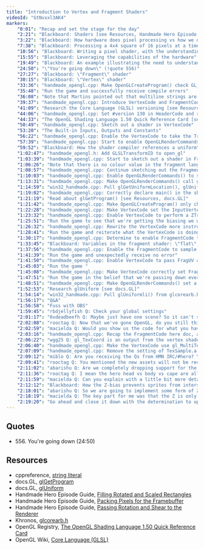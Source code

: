 ```yaml
---
title: "Introduction to Vertex and Fragment Shaders"
videoId: "GtNvxxl3AK4"
markers:
    "0:01": "Recap and set the stage for the day"
    "2:21": "Blackboard: Shaders [see Resources, Handmade Hero Episode Guide]"
    "3:22": "Blackboard: How hardware does pixel processing vs how we did it in software with SIMD"
    "7:38": "Blackboard: Processing a 4x4 square of 16 pixels at a time, also called \"warp\""
    "10:56": "Blackboard: Writing a pixel shader, with the understanding that everything operates on many pixels at once"
    "15:55": "Blackboard: Leveraging the capabilities of the hardware"
    "19:49": "Blackboard: An example illustrating the need to understand the ramifications of operating wide"
    "24:50": "\"You're going down\" (!quote 556)"
    "27:27": "Blackboard: \"Fragment\" shader"
    "30:15": "Blackboard: \"Vertex\" shader"
    "33:36": "handmade_opengl.cpp: Make OpenGLCreateProgram() check GL_LINK_STATUS and GL_COMPILE_STATUS rather than GL_VALIDATE_STATUS [see Resources, Khronos]"
    "35:48": "Run the game and successfully receive compile errors"
    "36:08": "Note that Martins pointed out that multiline strings are supported in Visual Studio 2013 [see Resources, cppreference]"
    "39:37": "handmade_opengl.cpp: Introduce VertexCode and FragmentCode here docs in OpenGLInit()"
    "41:09": "Research the Core Language (GLSL) versioning [see Resources, OpenGL Wiki]"
    "44:06": "handmade_opengl.cpp: Set #version 130 in HeaderCode and run the game"
    "44:33": "The OpenGL Shading Language 1.50 Quick Reference Card [see Resources, OpenGL Registry]"
    "50:49": "handmade_opengl.cpp: Sketch out a shader in VertexCode"
    "53:20": "The Built-in Inputs, Outputs and Constants"
    "56:22": "handmade_opengl.cpp: Enable the VertexCode to take the Transform, using a uniform"
    "57:39": "handmade_opengl.cpp: Start to enable OpenGLRenderCommands() to pass Transform to the shader"
    "59:52": "Blackboard: How the shader compiler references a uniform"
    "1:02:47": "handmade_opengl.h: Add GLSLTransformID to open_gl"
    "1:03:39": "handmade_opengl.cpp: Start to sketch out a shader in FragmentCode in conjunction with the OpenGL Shading Language 1.50 Quick Reference Card"
    "1:06:26": "Note that there is no colour value in the fragment language's gl_FragDepth"
    "1:08:57": "handmade_opengl.cpp: Continue sketching out the FragmentCode"
    "1:10:03": "handmade_opengl.cpp: Enable OpenGLRenderCommands() to setup a uniform matrix using glUniformMatrix4()"
    "1:13:31": "handmade_opengl.cpp: Make OpenGLRenderCommands() call glUseProgram() in order to actually run the shader"
    "1:14:59": "win32_handmade.cpp: Pull glGetUniformLocation(), glUniform4fv() and glUniformMatrix4fv() from glcorearb.h"
    "1:19:02": "handmade_opengl.cpp: Correctly declare main() in the shader code and run"
    "1:21:19": "Read about glGetProgram() [see Resources, docs.GL]"
    "1:21:42": "handmade_opengl.cpp: Make OpenGLCreateProgram() only check GL_LINK_STATUS and run the game to see that it works"
    "1:22:28": "handmade_opengl.cpp: Make VertexCode set the InputVertex.w to 1.0 and run the game to see that the vertex shader is running"
    "1:23:32": "handmade_opengl.cpp: Enable VertexCode to perform a ZTransform"
    "1:25:51": "Run the game to see that we're getting the biasing we want"
    "1:26:32": "handmade_opengl.cpp: Rewrite the VertexCode more instructively"
    "1:28:41": "Run the game and reiterate what the VertexCode is doing, with a few words on its efficiency"
    "1:30:17": "handmade_opengl.cpp: Determine to enable FragmentCode to operate on textures"
    "1:33:45": "Blackboard: Variables in the fragment shader: \"flat\", \"noperspective\" and \"smooth\""
    "1:37:56": "handmade_opengl.cpp: Enable the FragmentCode to sample from textures, using a uniform"
    "1:41:39": "Run the game and unexpectedly receive no error"
    "1:41:50": "handmade_opengl.cpp: Enable VertexCode to pass FragUV and FragColor out to the FragmentCode"
    "1:45:03": "Run the game "
    "1:45:08": "handmade_opengl.cpp: Make VertexCode correctly set FragUV using gl_TexCoord[0].xy"
    "1:47:51": "Run the game in the belief that we're passing down everything we need"
    "1:48:51": "handmade_opengl.cpp: Make OpenGLRenderCommands() set a TextureSamplerID to pass to the FragmentCode shader"
    "1:52:53": "Research glUniform [see docs.GL]"
    "1:54:14": "win32_handmade.cpp: Pull glUniformli() from glcorearb.h"
    "1:56:17": "Q&A"
    "1:56:58": "Fuss with OBS"
    "1:59:45": "rbdjellyfish Q: Check your global settings"
    "2:01:17": "0xdeadbeefh Q: Maybe just have one scene? So it can't switch"
    "2:02:08": "rooctag Q: Now that we've gone OpenGL, do you still think the RaspberryPi option is still on the list?"
    "2:02:59": "macielda Q: Would you show us the code for what you have done in the last 2-4 minutes?"
    "2:03:16": "handmade_opengl.cpp: Recap the FragmentCode here doc, and setting the TextureSamplerID"
    "2:06:22": "wgg25 Q: gl_TexCoord is an output from the vertex shader, which is why everything is black, you should use gl_MultiTexCoord0 (no brackets)"
    "2:06:40": "handmade_opengl.cpp: Make the VertexCode use gl_MultiTexCoord0 to specify the FragUV, and run the game to see that it works"
    "2:07:09": "handmade_opengl.cpp: Remove the setting of TexSample.a to 1.0 from the FragmentCode, and run the game to see what we expect to get"
    "2:09:12": "miblo Q: Are you receiving the Qs from HMN IRC/#hero? Your usual invocation of !qa didn't appear there today"
    "2:09:41": "rooctag Q: You mentioned the new assets will not be rectangular like the current assets. Do we need to update the asset pipeline for this?"
    "2:11:02": "abarishu Q: Are we completely dropping support for the software renderer now?"
    "2:11:36": "rooctag Q: I mean the hero head vs body vs cape are all the same shape"
    "2:11:59": "macielda Q: Can you explain with a little bit more detail about how the Z-bias thing works? I'm not sure I understand it"
    "2:12:12": "Blackboard: How the Z-bias prevents sprites from intersecting"
    "2:18:01": "abarishu Q: So we are going to implement some form of Z-buffer in software?"
    "2:18:19": "macielda Q: The key part for me was that the Z is only used for the ZBuffer and the W does the perspective divide, thanks"
    "2:19:20": "Go ahead and close it down with the determination to upgrade the graphics card"
---
```


## Quotes

* 556\. You're going down (24:50)

## Resources

* cppreference, [string literal](http://en.cppreference.com/w/cpp/language/string_literal)
* docs.GL, [glGetProgram](http://docs.gl/gl3/glGetProgram)
* docs.GL, [glUniform](http://docs.gl/gl3/glUniform)
* Handmade Hero Episode Guide, [Filling Rotated and Scaled Rectangles](https://hero.handmade.network/episode/code/day092)
* Handmade Hero Episode Guide, [Packing Pixels for the Framebuffer](https://hero.handmade.network/episode/code/day117)
* Handmade Hero Episode Guide, [Passing Rotation and Shear to the Renderer](https://hero.handmade.network/episode/code/day275)
* Khronos, [glcorearb.h](https://www.khronos.org/registry/OpenGL/api/GL/glcorearb.h)
* OpenGL Registry, [The OpenGL Shading Language 1.50 Quick Reference Card](https://www.khronos.org/files/opengl-quick-reference-card.pdf)
* OpenGL Wiki, [Core Language (GLSL)](https://www.khronos.org/opengl/wiki/Core_Language_(GLSL))
